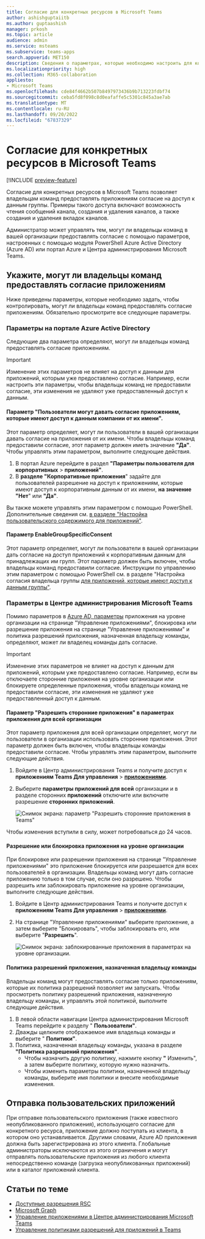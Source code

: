 ```yaml
---
title: Согласие для конкретных ресурсов в Microsoft Teams
author: ashishguptaiitb
ms.author: guptaashish
manager: prkosh
ms.topic: article
audience: admin
ms.service: msteams
ms.subservice: teams-apps
search.appverid: MET150
description: Сведения о параметрах, которые необходимо настроить для контроля того, могут ли владельцы команд в вашей организации давать согласие на приложения.
ms.localizationpriority: high
ms.collection: M365-collaboration
appliesto:
- Microsoft Teams
ms.openlocfilehash: cde84f4662b507b8497973436b9b713223fdbf74
ms.sourcegitcommit: ceba5fd8f098c8d0eafaffe5c5301c845a3ae7ab
ms.translationtype: MT
ms.contentlocale: ru-RU
ms.lasthandoff: 09/20/2022
ms.locfileid: "67837329"
---
```

# <a name="resource-specific-consent-in-microsoft-teams"></a>Согласие для конкретных ресурсов в Microsoft Teams

[!INCLUDE [preview-feature](includes/preview-feature.md)]

Согласие для конкретных ресурсов в Microsoft Teams позволяет владельцам команд предоставлять приложениям согласие на доступ к данным группы. Примеры такого доступа включают возможность чтения сообщений канала, создания и удаления каналов, а также создания и удаления вкладок каналов.

Администратор может управлять тем, могут ли владельцы команд в вашей организации предоставлять согласие с помощью параметров, настроенных с помощью модуля PowerShell Azure Active Directory (Azure AD) или портал Azure и Центра администрирования Microsoft Teams.  

## <a name="set-whether-team-owners-can-give-consent-to-apps"></a>Укажите, могут ли владельцы команд предоставлять согласие приложениям

Ниже приведены параметры, которые необходимо задать, чтобы контролировать, могут ли владельцы команд предоставлять согласие приложениям. Обязательно просмотрите все следующие параметры.

### <a name="settings-in-azure-active-directory-portal"></a>Параметры на портале Azure Active Directory

Следующие два параметра определяют, могут ли владельцы команд предоставлять согласие приложениям.

> [!IMPORTANT]
> Изменение этих параметров не влияет на доступ к данным для приложений, которым уже предоставлено согласие. Например, если настроить эти параметры, чтобы владельцы команд не предоставили согласие, эти изменения не удаляют уже предоставленный доступ к данным.

#### <a name="the-users-can-consent-to-apps-accessing-company-data-on-their-behalf-setting"></a>Параметр "Пользователи могут давать согласие приложениям, которые имеют доступ к данным компании от их имени".

Этот параметр определяет, могут ли пользователи в вашей организации давать согласие на приложения от их имени. Чтобы владельцы команд предоставили согласие, этот параметр должен иметь значение **"Да"**. Чтобы управлять этим параметром, выполните следующие действия.

1. В портал Azure перейдите в раздел **"Параметры пользователя для корпоративных** > **приложений"**.
2. В **разделе "Корпоративные приложения**" задайте для пользователей разрешение на доступ к приложениям, которые имеют доступ к корпоративным данным от их имени, **на значение "Нет**" или **"Да"**.

Вы также можете управлять этим параметром с помощью PowerShell. Дополнительные сведения см. [в разделе "Настройка пользовательского содержимого для приложений"](/azure/active-directory/manage-apps/configure-user-consent#configure-user-consent-to-applications).

#### <a name="the-enablegroupspecificconsent-setting"></a>Параметр EnableGroupSpecificConsent

Этот параметр определяет, могут ли пользователи в вашей организации дать согласие на доступ приложений к корпоративным данным для принадлежащих им групп. Этот параметр должен быть включен, чтобы владельцы команд предоставили согласие. Инструкции по управлению этим параметром с помощью PowerShell см. в разделе "Настройка согласия владельца группы [для приложений, которые имеют доступ к данным группы"](/azure/active-directory/manage-apps/configure-user-consent#configure-group-owner-consent-to-apps-accessing-group-data).

### <a name="settings-in-the-microsoft-teams-admin-center"></a>Параметры в Центре администрирования Microsoft Teams

Помимо параметров в [Azure AD, параметры](manage-apps.md#manage-org-wide-app-settings) приложения на уровне организации на странице "Управление приложениями", [](manage-apps.md) блокировка или разрешение приложения на странице "Управление приложениями" и политика разрешений приложения, назначенная владельцу команды, определяют, может ли владелец команды дать согласие.[](manage-apps.md#allow-and-block-apps) [](teams-app-permission-policies.md)

> [!IMPORTANT]
> Изменение этих параметров не влияет на доступ к данным для приложений, которым уже предоставлено согласие. Например, если вы отключаете сторонние приложения на уровне организации или блокируете определенные приложения, чтобы владельцы команд не предоставили согласие, эти изменения не удаляют уже предоставленный доступ к данным.  

#### <a name="the-allow-third-party-apps-setting-in-org-wide-app-settings"></a>Параметр "Разрешить сторонние приложения" в параметрах приложения для всей организации

Этот параметр приложения для всей организации определяет, могут ли пользователи в организации использовать сторонние приложения. Этот параметр должен быть включен, чтобы владельцы команды предоставили согласие. Чтобы управлять этим параметром, выполните следующие действия.

1. Войдите в Центр администрирования Teams и получите доступ к **приложениям Teams Для управления** > **[приложениями](https://admin.teams.microsoft.com/policies/manage-apps)**.
1. Выберите **параметры приложений для всей** организации и в разделе сторонних **приложений** отключите или включите разрешение **сторонних приложений**.

    ![Снимок экрана: параметр "Разрешить сторонние приложения в Teams"](media/resource-specific-consent-org-wide-setting.png)

Чтобы изменения вступили в силу, может потребоваться до 24 часов.

#### <a name="allow-or-block-the-app-at-the-org-level"></a>Разрешение или блокировка приложения на уровне организации

При блокировке или разрешении приложения на странице [](manage-apps.md#allow-and-block-apps) "Управление приложениями" это приложение блокируется или разрешается для всех пользователей в организации. Владельцы команд могут дать согласие приложению только в том случае, если оно разрешено. Чтобы разрешить или заблокировать приложение на уровне организации, выполните следующие действия.

1. Войдите в Центр администрирования Teams и получите доступ к **приложениям Teams Для управления** > **[приложениями](https://admin.teams.microsoft.com/policies/manage-apps)**.
1. На странице "Управление приложениями" выберите приложение, а затем выберите  "Блокировать", чтобы заблокировать его, или выберите "**Разрешить**".

    ![Снимок экрана: заблокированные приложения в параметрах на уровне организации.](media/resource-specific-consent-allow-block-apps.png)

#### <a name="app-permission-policy-assigned-to-the-team-owner"></a>Политика разрешений приложения, назначенная владельцу команды

Владельцы команд могут предоставлять согласие только приложениям, которые их политика разрешений позволяет им запускать. Чтобы просмотреть политику разрешений приложения, назначенную владельцу команды, и управлять этой политикой, выполните следующие действия.

1. В левой области навигации Центра администрирования Microsoft Teams перейдите к разделу " **Пользователи"**.
1. Дважды щелкните отображаемое имя владельца команды и выберите " **Политики"**.
1. Политика, назначенная владельцу команды, указана в разделе **"Политика разрешений приложения"**.
    - Чтобы назначить другую политику, нажмите кнопку **"** Изменить", а затем выберите политику, которую нужно назначить.
    - Чтобы изменить параметры политики, назначенной владельцу команды, выберите имя политики и внесите необходимые изменения.  

## <a name="upload-custom-apps"></a>Отправка пользовательских приложений

При отправке пользовательского приложения (также известного неопубликованного приложения), использующего согласие для конкретного ресурса, приложение должно поступать из клиента, в котором оно устанавливается. Другими словами, Azure AD приложения должна быть зарегистрирована из этого клиента. Глобальные администраторы исключаются из этого ограничения и могут отправлять пользовательские приложения из любого клиента непосредственно команде (загрузка неопубликованных приложений) или в каталог приложений клиента.

## <a name="related-articles"></a>Статьи по теме

- [Доступные разрешения RSC](/microsoftteams/platform/graph-api/rsc/resource-specific-consent)
- [Microsoft Graph](https://developer.microsoft.com/graph)
- [Управление приложениями в Центре администрирования Microsoft Teams](manage-apps.md)
- [Управление политиками разрешений для приложений в Teams](teams-app-permission-policies.md)
